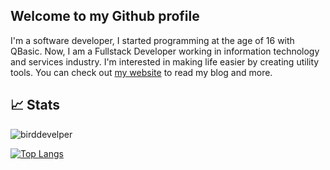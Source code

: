 ## Welcome to my Github profile

I'm a software developer, I started programming at the age of 16 with QBasic. Now, I am a Fullstack Developer working in information technology and services industry. I'm interested in making life easier by creating utility tools. You can check out [my website](https://mshaeri.com) to read my blog and more.


## 📈 Stats
<p align=left> <img src=https://komarev.com/ghpvc/?username=birddevelper alt=birddevelper /> </p>

[![Top Langs](https://github-readme-stats.vercel.app/api/top-langs/?username=birddevelper&layout=compact)](https://github.com/birddevelper/github-readme-stats)

